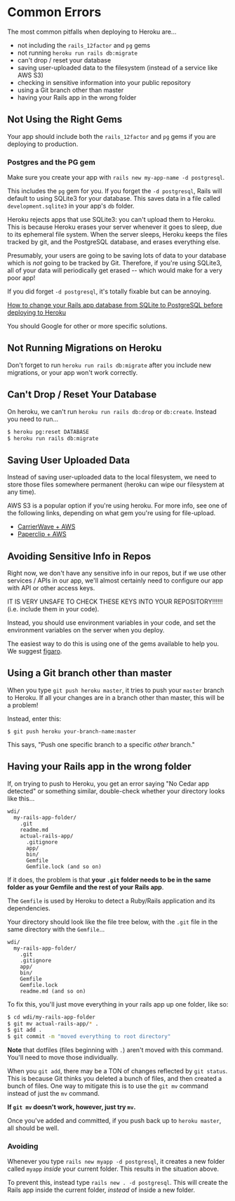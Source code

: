 # Common Errors

The most common pitfalls when deploying to Heroku are...

  * not including the `rails_12factor` and `pg` gems
  * not running `heroku run rails db:migrate`
  * can't drop / reset your database
  * saving user-uploaded data to the filesystem (instead of a service like AWS S3)
  * checking in sensitive information into your public repository
  * using a Git branch other than master
  * having your Rails app in the wrong folder

## Not Using the Right Gems

Your app should include both the `rails_12factor` and `pg` gems if you are deploying to production.

### Postgres and the PG gem

Make sure you create your app with `rails new my-app-name -d postgresql`.

This includes the `pg` gem for you. If you forget the `-d postgresql`, Rails will default to using SQLite3 for your database. This saves data in a file called `development.sqlite3` in your app's `db` folder.

Heroku rejects apps that use SQLite3: you can't upload them to Heroku. This is because Heroku erases your server whenever it goes to sleep, due to its ephemeral file system. When the server sleeps, Heroku keeps the files tracked by git, and the PostgreSQL database, and erases everything else.

Presumably, your users are going to be saving lots of data to your database which is *not* going to be tracked by Git. Therefore, if you're using SQLite3, all of your data will periodically get erased -- which would make for a very poor app!

If you did forget `-d postgresql`, it's totally fixable but can be annoying.

[How to change your Rails app database from SQLite to PostgreSQL before deploying to Heroku](https://medium.com/@helenflam/how-to-change-your-rails-app-database-from-sqlite-to-postgresql-before-deploying-to-heroku-ae2acc25c7ac)

You should Google for other or more specific solutions.

## Not Running Migrations on Heroku

Don't forget to run `heroku run rails db:migrate` after you include new
migrations, or your app won't work correctly.

## Can't Drop / Reset Your Database

On heroku, we can't run `heroku run rails db:drop` or `db:create`. Instead you need to run...

```bash
$ heroku pg:reset DATABASE
$ heroku run rails db:migrate
```

## Saving User Uploaded Data

Instead of saving user-uploaded data to the local filesystem, we need to store those files somewhere permanent (heroku can wipe our filesystem at any time).

AWS S3 is a popular option if you're using heroku. For more info, see one of the following links, depending on what gem you're using for file-upload.

* [CarrierWave + AWS](https://github.com/carrierwaveuploader/carrierwave#using-amazon-s3)
* [Paperclip + AWS](https://devcenter.heroku.com/articles/paperclip-s3)

## Avoiding Sensitive Info in Repos

Right now, we don't have any sensitive info in our repos, but if we use other services / APIs in our app, we'll almost certainly need to configure our app with API or other access keys.

IT IS VERY UNSAFE TO CHECK THESE KEYS INTO YOUR REPOSITORY!!!!!! (i.e. include them in your code).

Instead, you should use environment variables in your code, and set the environment variables on the server when you deploy.

The easiest way to do this is using one of the gems available to help you. We suggest [figaro](https://github.com/laserlemon/figaro).

## Using a Git branch other than master

When you type `git push heroku master`, it tries to push your `master` branch to Heroku. If all your changes are in a branch other than master, this will be a problem!

Instead, enter this:

```
$ git push heroku your-branch-name:master
```

This says, "Push one specific branch to a specific *other* branch."

## Having your Rails app in the wrong folder

If, on trying to push to Heroku, you get an error saying "No Cedar app detected" or something similar, double-check whether your directory looks like this...

```
wdi/
  my-rails-app-folder/
    .git
    readme.md
    actual-rails-app/
      .gitignore
      app/
      bin/
      Gemfile
      Gemfile.lock (and so on)
```



If it does, the problem is that **your `.git` folder needs to be in the same folder as your Gemfile and the rest of your Rails app**.

The `Gemfile` is used by Heroku to detect a Ruby/Rails application and its dependencies.

Your directory should look like the file tree below, with the `.git` file in the same directory with the `Gemfile`...

```
wdi/
  my-rails-app-folder/
    .git
    .gitignore
    app/
    bin/
    Gemfile
    Gemfile.lock
    readme.md (and so on)
```

To fix this, you'll just move everything in your rails app up one folder, like so:

```bash
$ cd wdi/my-rails-app-folder
$ git mv actual-rails-app/* .
$ git add .
$ git commit -m "moved everything to root directory"
```

**Note** that dotfiles (files beginning with `.`) aren't moved with this command. You'll need to move those individually.

When you `git add`, there may be a TON of changes reflected by `git status`. This is because Git thinks you deleted a bunch of files, and then created a bunch of files. One way to mitigate this is to use the `git mv` command instead of just the `mv` command.

**If `git mv` doesn't work, however, just try `mv`.**

Once you've added and committed, if you push back up to `heroku master`, all should be well.

### Avoiding

Whenever you type `rails new myapp -d postgresql`, it creates a new folder called `myapp` *inside* your current folder. This results in the situation above.

To prevent this, instead type `rails new . -d postgresql`. This will create the Rails app inside the current folder, *instead* of inside a new folder.
